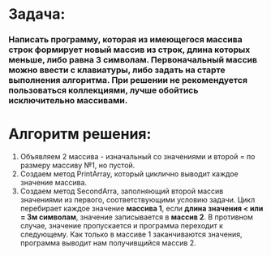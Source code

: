 # Задача: 
### Написать программу, которая из имеющегося массива строк формирует новый массив из строк, длина которых меньше, либо равна 3 символам. Первоначальный массив можно ввести с клавиатуры, либо задать на старте выполнения алгоритма. При решении не рекомендуется пользоваться коллекциями, лучше обойтись исключительно массивами.

# Алгоритм решения:
1. Объявляем 2 массива - изначальный со значениями и второй = по размеру массиву №1, но пустой.
2. Создаем метод PrintArray, который циклично выводит каждое значение массива.
3. Создаем метод SecondArra, заполняющий второй массив значениями из первого, соответствующими условию задачи.
Цикл перебирает каждое значение **массива 1**, если **длина значения < или = 3м символам**, значение записывается в **массив 2**. В противном случае, значение пропускается и программа переходит к следующему.
Как только в массиве 1 заканчиваются значения, программа выводит нам получивщийся массив 2.